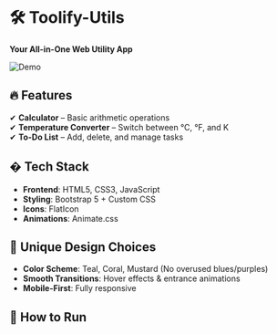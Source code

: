# 🛠️ Toolify-Utils  

**Your All-in-One Web Utility App**  

![Demo](assets/demo.gif)  

## 🔥 Features  
✔ **Calculator** – Basic arithmetic operations  
✔ **Temperature Converter** – Switch between °C, °F, and K  
✔ **To-Do List** – Add, delete, and manage tasks  

## � Tech Stack  
- **Frontend**: HTML5, CSS3, JavaScript  
- **Styling**: Bootstrap 5 + Custom CSS  
- **Icons**: FlatIcon  
- **Animations**: Animate.css  

## 🎨 Unique Design Choices  
- **Color Scheme**: Teal, Coral, Mustard (No overused blues/purples)  
- **Smooth Transitions**: Hover effects & entrance animations  
- **Mobile-First**: Fully responsive  

## 🚀 How to Run  

  
